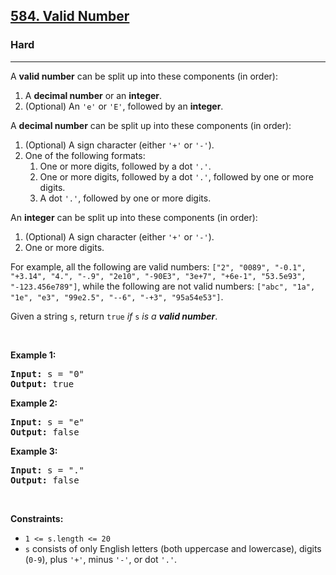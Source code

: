 <h2><a href="https://leetcode.com/problems/find-customer-referee/solutions/4467059/sql-easy-quary/?envType=study-plan-v2&envId=top-sql-50">584. Valid Number</a></h2><h3>Hard</h3><hr><p>A <strong>valid number</strong> can be split up into these components (in order):</p>

<ol>
	<li>A <strong>decimal number</strong> or an <strong>integer</strong>.</li>
	<li>(Optional) An <code>&#39;e&#39;</code> or <code>&#39;E&#39;</code>, followed by an <strong>integer</strong>.</li>
</ol>

<p>A <strong>decimal number</strong> can be split up into these components (in order):</p>

<ol>
	<li>(Optional) A sign character (either <code>&#39;+&#39;</code> or <code>&#39;-&#39;</code>).</li>
	<li>One of the following formats:
	<ol>
		<li>One or more digits, followed by a dot <code>&#39;.&#39;</code>.</li>
		<li>One or more digits, followed by a dot <code>&#39;.&#39;</code>, followed by one or more digits.</li>
		<li>A dot <code>&#39;.&#39;</code>, followed by one or more digits.</li>
	</ol>
	</li>
</ol>

<p>An <strong>integer</strong> can be split up into these components (in order):</p>

<ol>
	<li>(Optional) A sign character (either <code>&#39;+&#39;</code> or <code>&#39;-&#39;</code>).</li>
	<li>One or more digits.</li>
</ol>

<p>For example, all the following are valid numbers: <code>[&quot;2&quot;, &quot;0089&quot;, &quot;-0.1&quot;, &quot;+3.14&quot;, &quot;4.&quot;, &quot;-.9&quot;, &quot;2e10&quot;, &quot;-90E3&quot;, &quot;3e+7&quot;, &quot;+6e-1&quot;, &quot;53.5e93&quot;, &quot;-123.456e789&quot;]</code>, while the following are not valid numbers: <code>[&quot;abc&quot;, &quot;1a&quot;, &quot;1e&quot;, &quot;e3&quot;, &quot;99e2.5&quot;, &quot;--6&quot;, &quot;-+3&quot;, &quot;95a54e53&quot;]</code>.</p>

<p>Given a string <code>s</code>, return <code>true</code><em> if </em><code>s</code><em> is a <strong>valid number</strong></em>.</p>

<p>&nbsp;</p>
<p><strong class="example">Example 1:</strong></p>

<pre>
<strong>Input:</strong> s = &quot;0&quot;
<strong>Output:</strong> true
</pre>

<p><strong class="example">Example 2:</strong></p>

<pre>
<strong>Input:</strong> s = &quot;e&quot;
<strong>Output:</strong> false
</pre>

<p><strong class="example">Example 3:</strong></p>

<pre>
<strong>Input:</strong> s = &quot;.&quot;
<strong>Output:</strong> false
</pre>

<p>&nbsp;</p>
<p><strong>Constraints:</strong></p>

<ul>
	<li><code>1 &lt;= s.length &lt;= 20</code></li>
	<li><code>s</code> consists of only English letters (both uppercase and lowercase), digits (<code>0-9</code>), plus <code>&#39;+&#39;</code>, minus <code>&#39;-&#39;</code>, or dot <code>&#39;.&#39;</code>.</li>
</ul>
